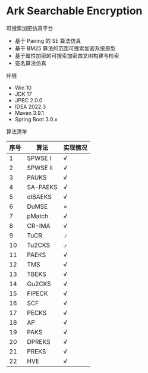 # Ark Searchable Encryption

可搜索加密仿真平台

- 基于 Pairing 的 SE 算法仿真
- 基于 BM25 算法的范围可搜索加密系统原型
- 基于属性加密的可搜索加密四叉树构建与检索
- 签名算法仿真

环境

- Win 10
- JDK 17
- JPBC 2.0.0
- IDEA 2022.3
- Maven 3.9.1
- Spring Boot 3.0.x

算法清单

| 序号 | 算法     | 实现情况 |
| ---- | -------- | -------- |
| 1    | SPWSE Ⅰ  | √        |
| 2    | SPWSE Ⅱ  | √        |
| 3    | PAUKS    | √        |
| 4    | SA-PAEKS | √        |
| 5    | dIBAEKS  | √        |
| 6    | DuMSE    | ×        |
| 7    | pMatch   | √        |
| 8    | CR-IMA   | √        |
| 9    | TuCR     | ⍻        |
| 10   | Tu2CKS   | ⍻        |
| 11   | PAEKS    | √        |
| 12   | TMS      | √        |
| 13   | TBEKS    | √        |
| 14   | Gu2CKS   | √        |
| 15   | FIPECK   | √        |
| 16   | SCF      | √        |
| 17   | PECKS    | √        |
| 18   | AP       | √        |
| 19   | PAKS     | √        |
| 20   | DPREKS   | √        |
| 21   | PREKS    | √        |
| 22   | HVE      | √        |

